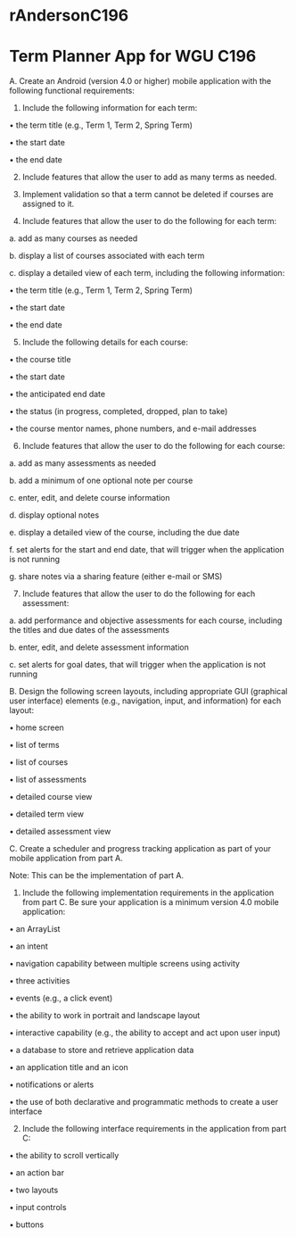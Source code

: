 # rAndersonC196

# Term Planner App for WGU C196


A. Create an Android (version 4.0 or higher) mobile application with the following functional requirements:

1. Include the following information for each  term:

•  the term title (e.g., Term 1, Term 2, Spring Term)

•  the start date

•  the end date


2. Include features that allow the user to add as many terms as needed.

3. Implement validation so that a term cannot be deleted if courses are assigned to it.

4. Include features that allow the user to do the following for each  term:

a. add as many courses as needed

b. display a list of courses associated with each  term

c. display a detailed view of each  term, including the following information:

•  the term title (e.g., Term 1, Term 2, Spring Term)

•  the start date

•  the end date


5. Include the following details for each  course:

•  the course title

•  the start date

•  the anticipated end date

•  the status (in progress, completed, dropped, plan to take)

•  the course mentor names, phone numbers, and e-mail addresses


6. Include features that allow the user to do the following for each  course:

a. add as many assessments as needed

b. add a minimum of one optional note per course

c. enter, edit, and delete course information

d. display optional notes

e. display a detailed view of the course, including the due date

f. set alerts for the start and end date, that will trigger when the application is not running

g. share notes via a sharing feature (either e-mail or SMS)

7. Include features that allow the user to do the following for each  assessment:

a. add performance and objective assessments for each  course, including the titles and due dates of the assessments

b. enter, edit, and delete assessment information

c. set alerts for goal dates, that will trigger when the application is not running


B. Design the following screen layouts, including appropriate GUI (graphical user interface) elements (e.g., navigation, input, and information) for each  layout:

•  home screen

•  list of terms

•  list of courses

•  list of assessments

•  detailed course view

•  detailed term view

•  detailed assessment view


C. Create a scheduler and progress tracking application as part of your mobile application from part A.


Note: This can be the implementation of part A.


1. Include the following implementation requirements in the application from part C. Be sure your application is a minimum version 4.0 mobile application:

•  an ArrayList

•  an intent

•  navigation capability between multiple screens using activity

•  three activities

•  events (e.g., a click event)

•  the ability to work in portrait and landscape layout

•  interactive capability (e.g., the ability to accept and act upon user input)

•  a database to store and retrieve application data

•  an application title and an icon

•  notifications or alerts

•  the use of both declarative and programmatic methods to create a user interface


2. Include the following interface requirements in the application from part C:

•  the ability to scroll vertically

•  an action bar

•  two layouts

•  input controls

•  buttons


